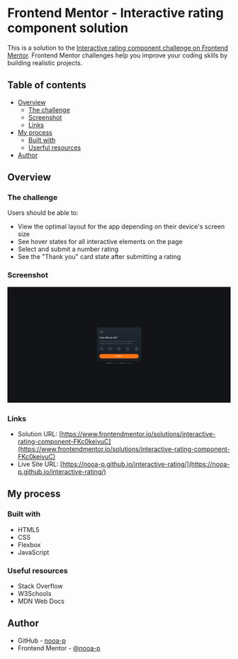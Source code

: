 # Frontend Mentor - Interactive rating component solution

This is a solution to the [Interactive rating component challenge on Frontend Mentor](https://www.frontendmentor.io/challenges/interactive-rating-component-koxpeBUmI). Frontend Mentor challenges help you improve your coding skills by building realistic projects. 

## Table of contents

- [Overview](#overview)
  - [The challenge](#the-challenge)
  - [Screenshot](#screenshot)
  - [Links](#links)
- [My process](#my-process)
  - [Built with](#built-with)
  - [Userful resources](#useful-resources)
- [Author](#author)

## Overview

### The challenge

Users should be able to:

- View the optimal layout for the app depending on their device's screen size
- See hover states for all interactive elements on the page
- Select and submit a number rating
- See the "Thank you" card state after submitting a rating

### Screenshot

![](./screenshot-desktop.png)

### Links

- Solution URL: [https://www.frontendmentor.io/solutions/interactive-rating-component-FKc0keivuC](https://www.frontendmentor.io/solutions/interactive-rating-component-FKc0keivuC)
- Live Site URL: [https://nooa-p.github.io/interactive-rating/](https://nooa-p.github.io/interactive-rating/)

## My process

### Built with

- HTML5
- CSS
- Flexbox
- JavaScript

### Useful resources

- Stack Overflow
- W3Schools
- MDN Web Docs

## Author

- GitHub - [nooa-p](https://github.com/nooa-p)
- Frontend Mentor - [@nooa-p](https://www.frontendmentor.io/profile/nooa-p)
